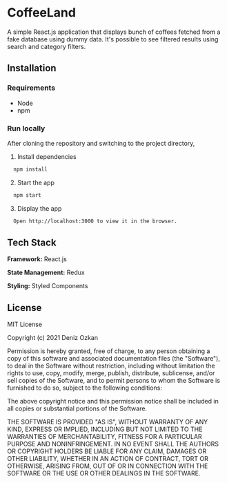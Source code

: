 # CoffeeLand

A simple React.js application that displays bunch of coffees fetched from a fake database using dummy data. It's possible to see filtered results using search and category filters.

## Installation

### Requirements

- Node
- npm

### Run locally

After cloning the repository and switching to the project directory,

1. Install dependencies

```bash
  npm install
```

2. Start the app

```bash
  npm start
```

3. Display the app

```bash
  Open http://localhost:3000 to view it in the browser.
```

## Tech Stack

**Framework:** React.js

**State Management:** Redux

**Styling:** Styled Components

## License

MIT License

Copyright (c) 2021 Deniz Ozkan

Permission is hereby granted, free of charge, to any person obtaining a copy
of this software and associated documentation files (the "Software"), to deal
in the Software without restriction, including without limitation the rights
to use, copy, modify, merge, publish, distribute, sublicense, and/or sell
copies of the Software, and to permit persons to whom the Software is
furnished to do so, subject to the following conditions:

The above copyright notice and this permission notice shall be included in all
copies or substantial portions of the Software.

THE SOFTWARE IS PROVIDED "AS IS", WITHOUT WARRANTY OF ANY KIND, EXPRESS OR
IMPLIED, INCLUDING BUT NOT LIMITED TO THE WARRANTIES OF MERCHANTABILITY,
FITNESS FOR A PARTICULAR PURPOSE AND NONINFRINGEMENT. IN NO EVENT SHALL THE
AUTHORS OR COPYRIGHT HOLDERS BE LIABLE FOR ANY CLAIM, DAMAGES OR OTHER
LIABILITY, WHETHER IN AN ACTION OF CONTRACT, TORT OR OTHERWISE, ARISING FROM,
OUT OF OR IN CONNECTION WITH THE SOFTWARE OR THE USE OR OTHER DEALINGS IN THE
SOFTWARE.
